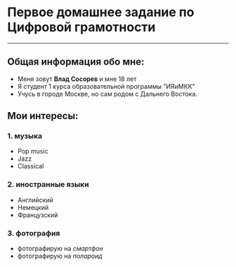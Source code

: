 # Первое домашнее задание по Цифровой грамотности
- - -
## Общая информация обо мне:
   * Меня зовут **Влад Сосорев** и мне 18 лет
   * Я студент 1 курса образовательной программы "ИЯиМКК"
   * Учусь в городе Москве, но сам родом с Дальнего Востока.
## Мои интересы:
### 1. музыка
   * Pop music
   * Jazz
   * Classical
### 2. иностранные языки
   * Английский
   * Немецкий
   * Французский
### 3. фотография
   * фотографирую на *смартфон*
   * фотографирую на *полароид*
   




